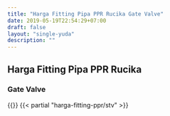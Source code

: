 ```yaml
---
title: "Harga Fitting Pipa PPR Rucika Gate Valve"
date: 2019-05-19T22:54:29+07:00
draft: false
layout: "single-yuda"
description: ""
---
```


## Harga Fitting Pipa PPR Rucika
### Gate Valve
{{<kontak-button>}}
{{< partial "harga-fitting-ppr/stv" >}}
